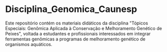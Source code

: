 # Disciplina_Genomica_Caunesp
Este repositório contém os materiais didáticos da disciplina "Tópicos Especiais: Genômica Aplicada à Conservação e Melhoramento Genético de Peixes", voltada a estudantes e profissionais interessados em integrar ferramentas genômicas a programas de melhoramento genético de organismos aquáticos.
